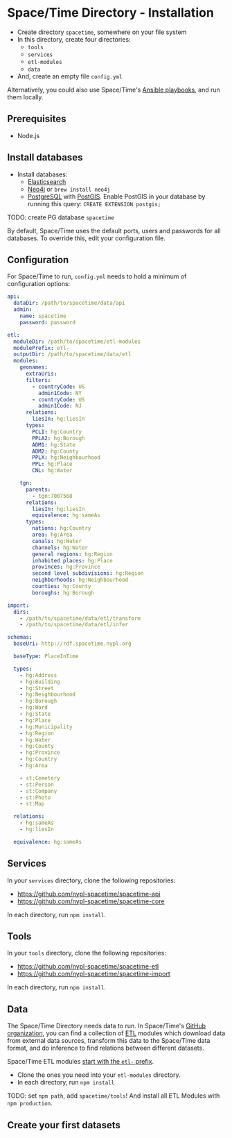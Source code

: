 # Space/Time Directory - Installation

- Create directory `spacetime`, somewhere on your file system
- In this directory, create four directories:
  - `tools`
  - `services`
  - `etl-modules`
  - `data`
- And, create an empty file `config.yml`

Alternatively, you could also use Space/Time's [Ansible playbooks](https://github.com/nypl-spacetime/ansible-playbooks), and run them locally.

## Prerequisites

- Node.js

## Install databases
- Install databases:
  - [Elasticsearch](https://www.elastic.co/downloads/elasticsearch)
  - [Neo4j](http://neo4j.com/download) or `brew install neo4j`
  - [PostgreSQL](http://www.postgresql.org/download/) with [PostGIS](http://postgis.net/install/). Enable PostGIS in your database by running this query: `CREATE EXTENSION postgis;`

TODO: create PG database `spacetime`

By default, Space/Time uses the default ports, users and passwords for all databases. To override this, edit your configuration file.

## Configuration

For Space/Time to run, `config.yml` needs to hold a minimum of configuration options:

```yml
api:
  dataDir: /path/to/spacetime/data/api
  admin:
    name: spacetime
    password: password

etl:
  moduleDir: /path/to/spacetime/etl-modules
  modulePrefix: etl-
  outputDir: /path/to/spacetime/data/etl
  modules:
    geonames:
      extraUris:
      filters:
        - countryCode: US
          admin1Code: NY
        - countryCode: US
          admin1Code: NJ
      relations:
        liesIn: hg:liesIn
      types:
        PCLI: hg:Country
        PPLA2: hg:Borough
        ADM1: hg:State
        ADM2: hg:County
        PPLX: hg:Neighbourhood
        PPL: hg:Place
        CNL: hg:Water

    tgn:
      parents:
        - tgn:7007568
      relations:
        liesIn: hg:liesIn
        equivalence: hg:sameAs
      types:
        nations: hg:Country
        area: hg:Area
        canals: hg:Water
        channels: hg:Water
        general regions: hg:Region
        inhabited places: hg:Place
        provinces: hg:Province
        second level subdivisions: hg:Region
        neighborhoods: hg:Neighbourhood
        counties: hg:County
        boroughs: hg:Borough

import:
  dirs:
    - /path/to/spacetime/data/etl/transform
    - /path/to/spacetime/data/etl/infer

schemas:                                
  baseUri: http://rdf.spacetime.nypl.org

  baseType: PlaceInTime

  types:
    - hg:Address
    - hg:Building
    - hg:Street
    - hg:Neighbourhood
    - hg:Borough
    - hg:Ward
    - hg:State
    - hg:Place
    - hg:Municipality
    - hg:Region
    - hg:Water
    - hg:County
    - hg:Province
    - hg:Country
    - hg:Area

    - st:Cemetery
    - st:Person
    - st:Company
    - st:Photo
    - st:Map

  relations:
    - hg:sameAs
    - hg:liesIn

  equivalence: hg:sameAs    
```

## Services

In your `services` directory, clone the following repositories:

- https://github.com/nypl-spacetime/spacetime-api
- https://github.com/nypl-spacetime/spacetime-core

In each directory, run `npm install`.

## Tools

In your `tools` directory, clone the following repositories:

- https://github.com/nypl-spacetime/spacetime-etl
- https://github.com/nypl-spacetime/spacetime-import

In each directory, run `npm install`.

## Data

The Space/Time Directory needs data to run. In Space/Time's [GitHub organization](https://github.com/nypl-spacetime?utf8=%E2%9C%93&query=etl-), you can find a collection of [ETL](https://en.wikipedia.org/wiki/Extract,_transform,_load) modules which download data from external data sources, transform this data to the Space/Time data format, and do inference to find relations between different datasets.

Space/Time ETL modules [start with the `etl-` prefix](https://github.com/nypl-spacetime?utf8=%E2%9C%93&query=etl-).

- Clone the ones you need into your `etl-modules` directory.
- In each directory, run `npm install`

TODO: set `npm path`, add `spacetime/tools`! And install all ETL Modules with `npm production`.

## Create your first datasets
